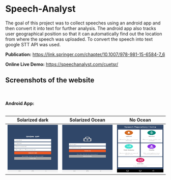 # Speech-Analyst
The goal of this project was to collect speeches using an android app and then convert it into text for further analysis. The android app also 
tracks user geographical position so that it can automatically find out the location from where the speech was uploaded. To convert the speech into text
google STT API was used.

**Publication:** https://link.springer.com/chapter/10.1007/978-981-15-6584-7_6

**Online Live Demo:** https://speechanalyst.com/cuetsr/


## Screenshots of the website
<br/><br/>**Android App:**<br/><br/>

Solarized dark             |  Solarized Ocean          |  No Ocean
:-------------------------:|:-------------------------:|:-------------------------:
<img src="https://github.com/bi11a1/Speech-Analyst/blob/main/Demo/Android/registration.jpg" width="300" height="150">  |  <img src="https://github.com/bi11a1/Speech-Analyst/blob/main/Demo/Android/sign_in.jpg" width="300" height="150">  | <img src="https://github.com/bi11a1/Speech-Analyst/blob/main/Demo/Android/home_page.jpg" width="300" height="150">
